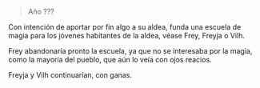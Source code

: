 > Año ???

Con intención de aportar por fin algo a su aldea, funda una escuela de magia para los jóvenes habitantes de la aldea, véase Frey, Freyja o Vilh.

Frey abandonaría pronto la escuela, ya que no se interesaba por la magia, como la mayoría del pueblo, que aún lo veía con ojos reacios.

Freyja y Vilh continuarían, con ganas.
